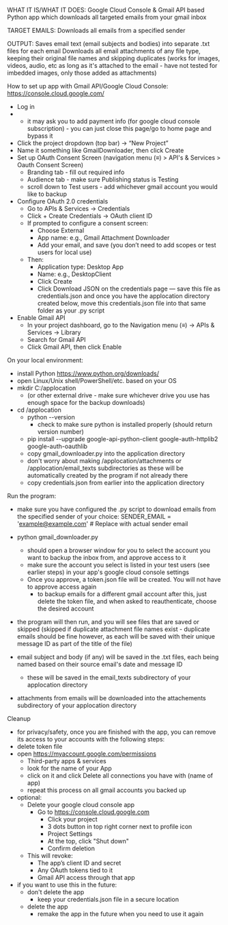 WHAT IT IS/WHAT IT DOES:
Google Cloud Console & Gmail API based Python app which downloads all targeted emails from your gmail inbox
  
  TARGET EMAILS:
  Downloads all emails from a specified sender
  
  OUTPUT:
  Saves email text (email subjects and bodies) into separate .txt files for each email 
  Downloads all email attachments of any file type, keeping their original file names and skipping duplicates (works for images, videos, audio, etc as long as it's   attached to the email - have not tested for imbedded images, only those added as attachments)

How to set up app with Gmail API/Google Cloud Console:
https://console.cloud.google.com/
- Log in
- -  it may ask you to add payment info (for google cloud console subscription) - you can just close this page/go to home page and bypass it
- Click the project dropdown (top bar) → “New Project”
- Name it something like GmailDownloader, then click Create
- Set up OAuth Consent Screen (navigation menu (≡) > API's & Services > Oauth Consent Screen)
  - Branding tab - fill out required info
  - Audience tab - make sure Publishing status is Testing
  -   scroll down to Test users - add whichever gmail account you would like to backup
- Configure OAuth 2.0 credentials
  - Go to APIs & Services → Credentials
  - Click + Create Credentials → OAuth client ID
  - If prompted to configure a consent screen:
    - Choose External
    - App name: e.g., Gmail Attachment Downloader
    - Add your email, and save (you don’t need to add scopes or test users for local use)
  - Then:
    - Application type: Desktop App
    - Name: e.g., DesktopClient
    - Click Create
    - Click Download JSON on the credentials page — save this file as credentials.json and once you have the applocation directory created below, move this credentials.json file into that same folder as your .py script
- Enable Gmail API
  - In your project dashboard, go to the Navigation menu (≡) → APIs & Services → Library
  - Search for Gmail API
  - Click Gmail API, then click Enable

      
On your local environment:
- install Python https://www.python.org/downloads/
- open Linux/Unix shell/PowerShell/etc. based on your OS
- mkdir C:/applocation
    - (or other external drive - make sure whichever drive you use has enough space for the backup downloads)
- cd /applocation
    - python --version
        - check to make sure python is installed properly (should return version number)
    - pip install --upgrade google-api-python-client google-auth-httplib2 google-auth-oauthlib
    - copy gmail_downloader.py into the application directory
    - don't worry about making /applocation/attachments or /applocation/email_texts subdirectories as these will be automatically created by the program if not already there
    - copy credentials.json from earlier into the application directory
 
Run the program:
- make sure you have configured the .py script to download emails from the specified sender of your choice:
      SENDER_EMAIL = 'example@example.com'  # Replace with actual sender email

- python gmail_downloader.py
  - should open a browser window for you to select the account you want to backup the inbox from, and approve access to it
  - make sure the account you select is listed in your test users (see earlier steps) in your app's google cloud console settings
  - Once you approve, a token.json file will be created. You will not have to approve access again
      - to backup emails for a different gmail account after this, just delete the token file, and when asked to reauthenticate, choose the desired account
- the program will then run, and you will see files that are saved or skipped (skipped if duplicate attachment file names exist - duplicate emails should be fine however, as each will be saved with their unique message ID as part of the title of the file)
- email subject and body (if any) will be saved in the .txt files, each being named based on their source email's date and message ID
    -  these will be saved in the email_texts subdirectory of your applocation directory
- attachments from emails will be downloaded into the attachements subdirectory of your applocation directory

Cleanup

- for privacy/safety, once you are finished with the app, you can remove its access to your accounts with the following steps:
- delete token file
- open  https://myaccount.google.com/permissions
    - Third-party apps & services
    - look for the name of your App
    - click on it and click Delete all connections you have with (name of app)
    - repeat this process on all gmail accounts you backed up
- optional:
    - Delete your google cloud console app
      - Go to https://console.cloud.google.com
        - Click your project
        - 3 dots button in top right corner next to profile icon
        - Project Settings
        - At the top, click "Shut down"
        - Confirm deletion
    - This will revoke:
      - The app’s client ID and secret
      - Any OAuth tokens tied to it
      - Gmail API access through that app
- if you want to use this in the future:
    - don't delete the app
        - keep your credentials.json file in a secure location
    - delete the app
        - remake the app in the future when you need to use it again
